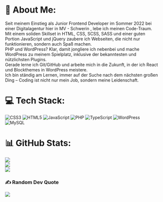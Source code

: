 # 💫 About Me:
Seit meinem Einstieg als Junior Frontend Developer im Sommer 2022 bei einer Digitalagentur hier in MV - Schwerin , lebe ich meinen Code-Traum. <br>Mit einem soliden Skillset in HTML, CSS, SCSS, SASS und einer guten Portion JavaScript und jQuery zaubere ich Webseiten, die nicht nur funktionieren, sondern auch Spaß machen. <br>PHP und WordPress? Klar, damit jongliere ich nebenbei und mache WordPress zu meinem Spielplatz, inklusive der bekanntesten und nützlichsten Plugins. <br>Gerade lerne ich Git/GitHub und arbeite mich in die Zukunft, in der ich React und Blockthemes in WordPress meistere. <br>Ich bin ständig am Lernen, immer auf der Suche nach dem nächsten großen Ding – Coding ist nicht nur mein Job, sondern meine Leidenschaft.


# 💻 Tech Stack:
![CSS3](https://img.shields.io/badge/css3-%231572B6.svg?style=for-the-badge&logo=css3&logoColor=white) ![HTML5](https://img.shields.io/badge/html5-%23E34F26.svg?style=for-the-badge&logo=html5&logoColor=white) ![JavaScript](https://img.shields.io/badge/javascript-%23323330.svg?style=for-the-badge&logo=javascript&logoColor=%23F7DF1E) ![PHP](https://img.shields.io/badge/php-%23777BB4.svg?style=for-the-badge&logo=php&logoColor=white) ![TypeScript](https://img.shields.io/badge/typescript-%23007ACC.svg?style=for-the-badge&logo=typescript&logoColor=white) ![WordPress](https://img.shields.io/badge/WordPress-%23117AC9.svg?style=for-the-badge&logo=WordPress&logoColor=white) ![MySQL](https://img.shields.io/badge/mysql-%2300000f.svg?style=for-the-badge&logo=mysql&logoColor=white)
# 📊 GitHub Stats:
![](https://github-readme-stats.vercel.app/api?username=SinanFischer&theme=dark&hide_border=false&include_all_commits=false&count_private=false)<br/>
![](https://github-readme-streak-stats.herokuapp.com/?user=SinanFischer&theme=dark&hide_border=false)<br/>
![](https://github-readme-stats.vercel.app/api/top-langs/?username=SinanFischer&theme=dark&hide_border=false&include_all_commits=false&count_private=false&layout=compact)

### ✍️ Random Dev Quote
![](https://quotes-github-readme.vercel.app/api?type=horizontal&theme=merko)

<!-- Proudly created with GPRM ( https://gprm.itsvg.in ) -->
